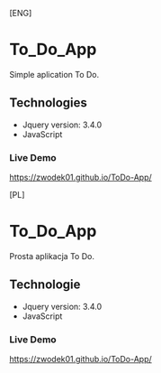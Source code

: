 [ENG]
# To_Do_App
Simple aplication To Do.

## Technologies
* Jquery version: 3.4.0
* JavaScript

### Live Demo
https://zwodek01.github.io/ToDo-App/


[PL]
# To_Do_App
Prosta aplikacja To Do.

## Technologie
* Jquery version: 3.4.0
* JavaScript

### Live Demo
https://zwodek01.github.io/ToDo-App/
